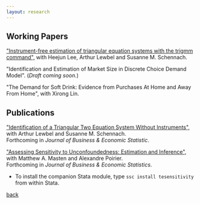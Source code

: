 ```yaml
---
layout: research
---
```


## Working Papers

["Instrument-free estimation of triangular equation systems with the trigmm command",](https://drive.google.com/file/d/1ssduVrNYEQ9bbyhdq8nTTbKCnfGndskI/view) with Heejun Lee, Arthur Lewbel and Susanne M. Schennach.

"Identification and Estimation of Market Size in Discrete Choice Demand Model". (*Draft coming soon.*)

"The Demand for Soft Drink: Evidence from Purchases At Home and Away From Home", with Xirong Lin. 

## Publications


["Identification of a Triangular Two Equation System Without Instruments",](https://drive.google.com/file/d/1XRAr9GDSg4ErfNVKHLHHbVtAsoKILQBI/view) with Arthur Lewbel and Susanne M. Schennach.   
Forthcoming in *Journal of Business & Economic Statistic*.

["Assessing Sensitivity to Unconfoundedness: Estimation and Inference",](https://arxiv.org/abs/2012.15716) with Matthew A. Masten and Alexandre Poirier.      
Forthcoming in *Journal of Business & Economic Statistics*.

*   To install the companion Stata module, type `ssc install tesensitivity` from within Stata.

[back](./)

